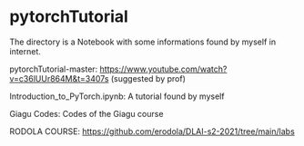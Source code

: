 # pytorchTutorial

The directory is a Notebook with some informations found by myself in internet.

pytorchTutorial-master:  https://www.youtube.com/watch?v=c36lUUr864M&t=3407s (suggested by prof)

Introduction_to_PyTorch.ipynb: A tutorial found by myself

Giagu Codes: Codes of the Giagu course

RODOLA COURSE: https://github.com/erodola/DLAI-s2-2021/tree/main/labs
